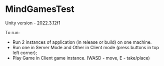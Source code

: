 # MindGamesTest

Unity version - 2022.3.12f1

To run:

- Run 2 instances of application (in release or build) on one machine.
- Run one in Server Mode and Other in Client mode (press buttons in top left corner);
- Play Game in Client game instance. (WASD - move, E - take/place)
